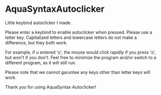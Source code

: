# AquaSyntaxAutoclicker
Little keybind autoclicker I made. 

Please enter a keybind to enable autoclicker when pressed.
Please use a letter key. Capitalized letters
and lowercase letters do not make a difference, but
they both work.
  
For example, if u entered 'o', the mouse would
click rapidly if you press 'o', but won't if you don't.
Feel free to minimize the program and/or switch to
a different program, as it will still run.
  
Please note that we cannot garuntee any keys
other than letter keys will work.

Thank you for using AquaSyntax Autoclicker!
